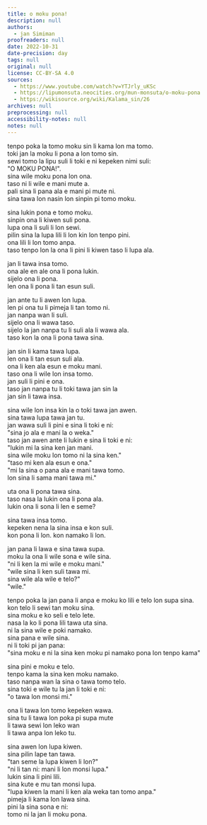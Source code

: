 ```yaml
---
title: o moku pona!
description: null
authors:
  - jan Simiman
proofreaders: null
date: 2022-10-31
date-precision: day
tags: null
original: null
license: CC-BY-SA 4.0
sources:
  - https://www.youtube.com/watch?v=YTJrly_uKSc
  - https://lipumonsuta.neocities.org/mun-monsuta/o-moku-pona
  - https://wikisource.org/wiki/Kalama_sin/26
archives: null
preprocessing: null
accessibility-notes: null
notes: null
---
```


tenpo poka la tomo moku sin li kama lon ma tomo.  
toki jan la moku li pona a lon tomo sin.  
sewi tomo la lipu suli li toki e ni kepeken nimi suli:  
"O MOKU PONA!".  
sina wile moku pona lon ona.  
taso ni li wile e mani mute a.  
pali sina li pana ala e mani pi mute ni.  
sina tawa lon nasin lon sinpin pi tomo moku.

sina lukin pona e tomo moku.  
sinpin ona li kiwen suli pona.  
lupa ona li suli li lon sewi.  
pilin sina la lupa lili li lon kin lon tenpo pini.  
ona lili li lon tomo anpa.  
taso tenpo lon la ona li pini li kiwen taso li lupa ala.

jan li tawa insa tomo.  
ona ale en ale ona li pona lukin.  
sijelo ona li pona.  
len ona li pona li tan esun suli.

jan ante tu li awen lon lupa.  
len pi ona tu li pimeja li tan tomo ni.  
jan nanpa wan li suli.  
sijelo ona li wawa taso.  
sijelo la jan nanpa tu li suli ala li wawa ala.  
taso kon la ona li pona tawa sina.

jan sin li kama tawa lupa.  
len ona li tan esun suli ala.  
ona li ken ala esun e moku mani.  
taso ona li wile lon insa tomo.  
jan suli li pini e ona.  
taso jan nanpa tu li toki tawa jan sin la  
jan sin li tawa insa.

sina wile lon insa kin la o toki tawa jan awen.  
sina tawa lupa tawa jan tu.  
jan wawa suli li pini e sina li toki e ni:  
"sina jo ala e mani la o weka."  
taso jan awen ante li lukin e sina li toki e ni:  
"lukin mi la sina ken jan mani.  
sina wile moku lon tomo ni la sina ken."  
"taso mi ken ala esun e ona."  
"mi la sina o pana ala e mani tawa tomo.  
lon sina li sama mani tawa mi."

uta ona li pona tawa sina.  
taso nasa la lukin ona li pona ala.  
lukin ona li sona li len e seme?

sina tawa insa tomo.  
kepeken nena la sina insa e kon suli.  
kon pona li lon. kon namako li lon.

jan pana li lawa e sina tawa supa.  
moku la ona li wile sona e wile sina.  
"ni li ken la mi wile e moku mani."  
"wile sina li ken suli tawa mi.  
sina wile ala wile e telo?"  
"wile."

tenpo poka la jan pana li anpa e moku ko lili e telo lon supa sina.  
kon telo li sewi tan moku sina.  
sina moku e ko seli e telo lete.  
nasa la ko li pona lili tawa uta sina.  
ni la sina wile e poki namako.  
sina pana e wile sina.  
ni li toki pi jan pana:  
"sina moku e ni la sina ken moku pi namako pona lon tenpo kama"

sina pini e moku e telo.  
tenpo kama la sina ken moku namako.  
taso nanpa wan la sina o tawa tomo telo.  
sina toki e wile tu la jan li toki e ni:  
"o tawa lon monsi mi."

ona li tawa lon tomo kepeken wawa.  
sina tu li tawa lon poka pi supa mute  
li tawa sewi lon leko wan  
li tawa anpa lon leko tu.

sina awen lon lupa kiwen.  
sina pilin lape tan tawa.  
"tan seme la lupa kiwen li lon?"  
"ni li tan ni: mani li lon monsi lupa."  
lukin sina li pini lili.  
sina kute e mu tan monsi lupa.  
"lupa kiwen la mani li ken ala weka tan tomo anpa."  
pimeja li kama lon lawa sina.  
pini la sina sona e ni:  
tomo ni la jan li moku pona.